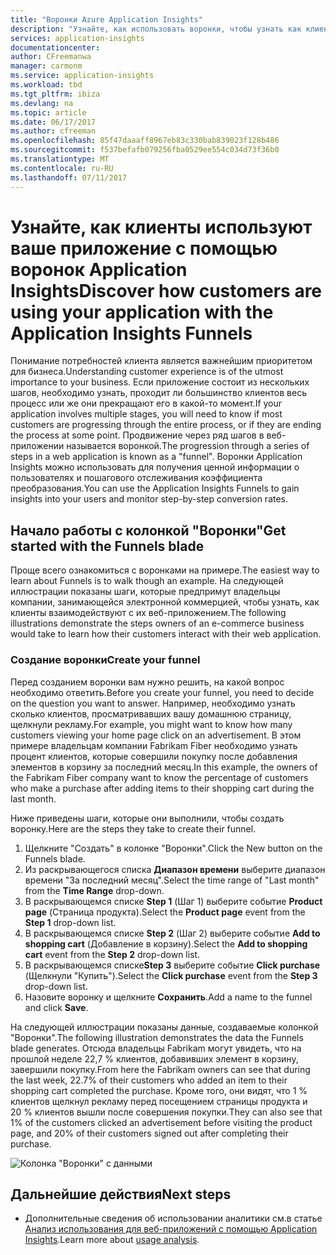 ```yaml
---
title: "Воронки Azure Application Insights"
description: "Узнайте, как использовать воронки, чтобы узнать как клиенты взаимодействуют с вашим приложением."
services: application-insights
documentationcenter: 
author: CFreemanwa
manager: carmonm
ms.service: application-insights
ms.workload: tbd
ms.tgt_pltfrm: ibiza
ms.devlang: na
ms.topic: article
ms.date: 06/17/2017
ms.author: cfreeman
ms.openlocfilehash: 85f47daaaff8967eb83c330bab839023f128b486
ms.sourcegitcommit: f537befafb079256fba0529ee554c034d73f36b0
ms.translationtype: MT
ms.contentlocale: ru-RU
ms.lasthandoff: 07/11/2017
---
```

# <a name="discover-how-customers-are-using-your-application-with-the-application-insights-funnels"></a><span data-ttu-id="01b78-103">Узнайте, как клиенты используют ваше приложение с помощью воронок Application Insights</span><span class="sxs-lookup"><span data-stu-id="01b78-103">Discover how customers are using your application with the Application Insights Funnels</span></span>

<span data-ttu-id="01b78-104">Понимание потребностей клиента является важнейшим приоритетом для бизнеса.</span><span class="sxs-lookup"><span data-stu-id="01b78-104">Understanding customer experience is of the utmost importance to your business.</span></span> <span data-ttu-id="01b78-105">Если приложение состоит из нескольких шагов, необходимо узнать, проходит ли большинство клиентов весь процесс или же они прекращают его в какой-то момент.</span><span class="sxs-lookup"><span data-stu-id="01b78-105">If your application involves multiple stages, you will need to know if most customers are progressing through the entire process, or if they are ending the process at some point.</span></span> <span data-ttu-id="01b78-106">Продвижение через ряд шагов в веб-приложении называется воронкой.</span><span class="sxs-lookup"><span data-stu-id="01b78-106">The progression through a series of steps in a web application is known as a "funnel".</span></span> <span data-ttu-id="01b78-107">Воронки Application Insights можно использовать для получения ценной информации о пользователях и пошагового отслеживания коэффициента преобразования.</span><span class="sxs-lookup"><span data-stu-id="01b78-107">You can use the Application Insights Funnels to gain insights into your users and monitor step-by-step conversion rates.</span></span> 

## <a name="get-started-with-the-funnels-blade"></a><span data-ttu-id="01b78-108">Начало работы с колонкой "Воронки"</span><span class="sxs-lookup"><span data-stu-id="01b78-108">Get started with the Funnels blade</span></span>
<span data-ttu-id="01b78-109">Проще всего ознакомиться с воронками на примере.</span><span class="sxs-lookup"><span data-stu-id="01b78-109">The easiest way to learn about Funnels is to walk though an example.</span></span> <span data-ttu-id="01b78-110">На следующей иллюстрации показаны шаги, которые предпримут владельцы компании, занимающейся электронной коммерцией, чтобы узнать, как клиенты взаимодействуют с их веб-приложением.</span><span class="sxs-lookup"><span data-stu-id="01b78-110">The following illustrations demonstrate the steps owners of an e-commerce business would take to learn how their customers interact with their web application.</span></span>  

### <a name="create-your-funnel"></a><span data-ttu-id="01b78-111">Создание воронки</span><span class="sxs-lookup"><span data-stu-id="01b78-111">Create your funnel</span></span>
<span data-ttu-id="01b78-112">Перед созданием воронки вам нужно решить, на какой вопрос необходимо ответить.</span><span class="sxs-lookup"><span data-stu-id="01b78-112">Before you create your funnel, you need to decide on the question you want to answer.</span></span> <span data-ttu-id="01b78-113">Например, необходимо узнать сколько клиентов, просматривавших вашу домашнюю страницу, щелкнули рекламу.</span><span class="sxs-lookup"><span data-stu-id="01b78-113">For example, you might want to know how many customers viewing your home page click on an advertisement.</span></span> <span data-ttu-id="01b78-114">В этом примере владельцам компании Fabrikam Fiber необходимо узнать процент клиентов, которые совершили покупку после добавления элементов в корзину за последний месяц.</span><span class="sxs-lookup"><span data-stu-id="01b78-114">In this example, the owners of the Fabrikam Fiber company want to know the percentage of customers who make a purchase after adding items to their shopping cart during the last month.</span></span>

<span data-ttu-id="01b78-115">Ниже приведены шаги, которые они выполнили, чтобы создать воронку.</span><span class="sxs-lookup"><span data-stu-id="01b78-115">Here are the steps they take to create their funnel.</span></span>

1. <span data-ttu-id="01b78-116">Щелкните "Создать" в колонке "Воронки".</span><span class="sxs-lookup"><span data-stu-id="01b78-116">Click the New button on the Funnels blade.</span></span>
1. <span data-ttu-id="01b78-117">Из раскрывающегося списка **Диапазон времени** выберите диапазон времени "За последний месяц".</span><span class="sxs-lookup"><span data-stu-id="01b78-117">Select the time range of "Last month" from the **Time Range** drop-down.</span></span> 
1. <span data-ttu-id="01b78-118">В раскрывающемся списке **Step 1** (Шаг 1) выберите событие **Product page** (Страница продукта).</span><span class="sxs-lookup"><span data-stu-id="01b78-118">Select the **Product page** event from the **Step 1** drop-down list.</span></span> 
1. <span data-ttu-id="01b78-119">В раскрывающемся списке **Step 2** (Шаг 2) выберите событие **Add to shopping cart** (Добавление в корзину).</span><span class="sxs-lookup"><span data-stu-id="01b78-119">Select the **Add to shopping cart** event from the **Step 2** drop-down list.</span></span>
1. <span data-ttu-id="01b78-120">В раскрывающемся списке**Step 3** выберите событие **Click purchase** (Щелкнули "Купить").</span><span class="sxs-lookup"><span data-stu-id="01b78-120">Select the **Click purchase** event from the **Step 3** drop-down list.</span></span>
1. <span data-ttu-id="01b78-121">Назовите воронку и щелкните **Сохранить**.</span><span class="sxs-lookup"><span data-stu-id="01b78-121">Add a name to the funnel and click **Save**.</span></span>

<span data-ttu-id="01b78-122">На следующей иллюстрации показаны данные, создаваемые колонкой "Воронки".</span><span class="sxs-lookup"><span data-stu-id="01b78-122">The following illustration demonstrates the data the Funnels blade generates.</span></span> <span data-ttu-id="01b78-123">Отсюда владельцы Fabrikam могут увидеть, что на прошлой неделе 22,7 % клиентов, добавивших элемент в корзину, завершили покупку.</span><span class="sxs-lookup"><span data-stu-id="01b78-123">From here the Fabrikam owners can see that during the last week, 22.7% of their customers who added an item to their shopping cart completed the purchase.</span></span> <span data-ttu-id="01b78-124">Кроме того, они видят, что 1 % клиентов щелкнул рекламу перед посещением страницы продукта и 20 % клиентов вышли после совершения покупки.</span><span class="sxs-lookup"><span data-stu-id="01b78-124">They can also see that 1% of the customers clicked an advertisement before visiting the product page, and 20% of their customers signed out after completing their purchase.</span></span>


![Колонка "Воронки" с данными](./media/app-insights-understand-usage-patterns/funnel1.png)

## <a name="next-steps"></a><span data-ttu-id="01b78-126">Дальнейшие действия</span><span class="sxs-lookup"><span data-stu-id="01b78-126">Next steps</span></span>
- <span data-ttu-id="01b78-127">Дополнительные сведения об использовании аналитики см.в статье [Анализ использования для веб-приложений с помощью Application Insights](app-insights-usage-overview.md).</span><span class="sxs-lookup"><span data-stu-id="01b78-127">Learn more about [usage analysis](app-insights-usage-overview.md).</span></span> 
